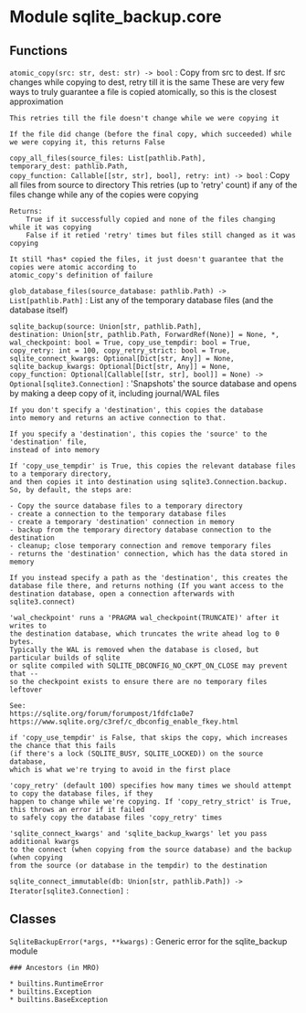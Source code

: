 Module sqlite_backup.core
=========================

Functions
---------

    
`atomic_copy(src: str, dest: str) ‑> bool`
:   Copy from src to dest. If src changes while copying to dest, retry till it is the same
    These are very few ways to truly guarantee a file is copied atomically, so this is the closest approximation
    
    This retries till the file doesn't change while we were copying it
    
    If the file did change (before the final copy, which succeeded) while we were copying it, this returns False

    
`copy_all_files(source_files: List[pathlib.Path], temporary_dest: pathlib.Path, copy_function: Callable[[str, str], bool], retry: int) ‑> bool`
:   Copy all files from source to directory
    This retries (up to 'retry' count) if any of the files change while any of the copies were copying
    
    Returns:
        True if it successfully copied and none of the files changing while it was copying
        False if it retied 'retry' times but files still changed as it was copying
    
    It still *has* copied the files, it just doesn't guarantee that the copies were atomic according to
    atomic_copy's definition of failure

    
`glob_database_files(source_database: pathlib.Path) ‑> List[pathlib.Path]`
:   List any of the temporary database files (and the database itself)

    
`sqlite_backup(source: Union[str, pathlib.Path], destination: Union[str, pathlib.Path, ForwardRef(None)] = None, *, wal_checkpoint: bool = True, copy_use_tempdir: bool = True, copy_retry: int = 100, copy_retry_strict: bool = True, sqlite_connect_kwargs: Optional[Dict[str, Any]] = None, sqlite_backup_kwargs: Optional[Dict[str, Any]] = None, copy_function: Optional[Callable[[str, str], bool]] = None) ‑> Optional[sqlite3.Connection]`
:   'Snapshots' the source database and opens by making a deep copy of it, including journal/WAL files
    
    If you don't specify a 'destination', this copies the database
    into memory and returns an active connection to that.
    
    If you specify a 'destination', this copies the 'source' to the 'destination' file,
    instead of into memory
    
    If 'copy_use_tempdir' is True, this copies the relevant database files to a temporary directory,
    and then copies it into destination using sqlite3.Connection.backup. So, by default, the steps are:
    
    - Copy the source database files to a temporary directory
    - create a connection to the temporary database files
    - create a temporary 'destination' connection in memory
    - backup from the temporary directory database connection to the destination
    - cleanup; close temporary connection and remove temporary files
    - returns the 'destination' connection, which has the data stored in memory
    
    If you instead specify a path as the 'destination', this creates the
    database file there, and returns nothing (If you want access to the
    destination database, open a connection afterwards with sqlite3.connect)
    
    'wal_checkpoint' runs a 'PRAGMA wal_checkpoint(TRUNCATE)' after it writes to
    the destination database, which truncates the write ahead log to 0 bytes.
    Typically the WAL is removed when the database is closed, but particular builds of sqlite
    or sqlite compiled with SQLITE_DBCONFIG_NO_CKPT_ON_CLOSE may prevent that --
    so the checkpoint exists to ensure there are no temporary files leftover
    
    See:
    https://sqlite.org/forum/forumpost/1fdfc1a0e7
    https://www.sqlite.org/c3ref/c_dbconfig_enable_fkey.html
    
    if 'copy_use_tempdir' is False, that skips the copy, which increases the chance that this fails
    (if there's a lock (SQLITE_BUSY, SQLITE_LOCKED)) on the source database,
    which is what we're trying to avoid in the first place
    
    'copy_retry' (default 100) specifies how many times we should attempt to copy the database files, if they
    happen to change while we're copying. If 'copy_retry_strict' is True, this throws an error if it failed
    to safely copy the database files 'copy_retry' times
    
    'sqlite_connect_kwargs' and 'sqlite_backup_kwargs' let you pass additional kwargs
    to the connect (when copying from the source database) and the backup (when copying
    from the source (or database in the tempdir) to the destination

    
`sqlite_connect_immutable(db: Union[str, pathlib.Path]) ‑> Iterator[sqlite3.Connection]`
:   

Classes
-------

`SqliteBackupError(*args, **kwargs)`
:   Generic error for the sqlite_backup module

    ### Ancestors (in MRO)

    * builtins.RuntimeError
    * builtins.Exception
    * builtins.BaseException